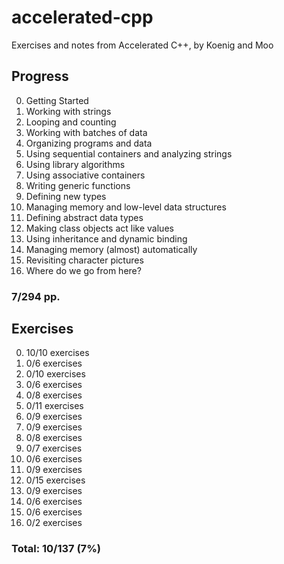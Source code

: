 accelerated-cpp
===============

Exercises and notes from Accelerated C++, by Koenig and Moo

## Progress

0. Getting Started
1. Working with strings
2. Looping and counting
3. Working with batches of data
4. Organizing programs and data
5. Using sequential containers and analyzing strings
6. Using library algorithms
7. Using associative containers
8. Writing generic functions
9. Defining new types
10. Managing memory and low-level data structures
11. Defining abstract data types
12. Making class objects act like values
13. Using inheritance and dynamic binding
14. Managing memory (almost) automatically
15. Revisiting character pictures
16. Where do we go from here?

### 7/294 pp.


## Exercises

0. 10/10 exercises
1. 0/6 exercises
2. 0/10 exercises
3. 0/6 exercises
4. 0/8 exercises
5. 0/11 exercises
6. 0/9 exercises
7. 0/9 exercises
8. 0/8 exercises
9. 0/7 exercises
10. 0/6 exercises
11. 0/9 exercises
12. 0/15 exercises
13. 0/9 exercises
14. 0/6 exercises
15. 0/6 exercises
16. 0/2 exercises

### Total: 10/137 (7%)
